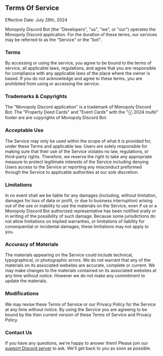 ## Terms Of Service
Effective Date: July 28th, 2024

Monopoly Discord Bot (the "Developers", "us", "we", or "our") operates the Monopoly Discord application. For the duration of these terms, our services may be referred to as the "Service" or the "bot".

### Terms
By accessing or using the service, you agree to be bound to the terms of service, all applicable laws, regulations, and agree that you are responsible for compliance with any applicable laws of the place where the owner is based. If you do not acknowledge and agree to these terms, you are prohibited from using or accessing the service.

### Trademarks & Copyrights
The "Monopoly Discord application" is a trademark of Monopoly Discord Bot. The "Property Deed Cards" and "Event Cards" with the "ⓒ 2024 multii" footer are are copyrights of Monopoly Discord Bot.

### Acceptable Use
The Service may only be used within the scope of what it is provided for, under these Terms and applicable law. Users are solely responsible for making sure that their use of the Service violates no law, regulations, or third-party rights. Therefore, we reserve the right to take any appropriate measure to protect legitimate interests of the Service including denying Users access to the Service or reporting any misconduct preformed through the Service to applicable authorities at our sole discretion.

### Limitations
In no event shall we be liable for any damages (including, without limitation, damages for loss of data or profit, or due to business interruption) arising out of the use or inability to use the materials on the Service, even if us or a Monopoly Discord Bot authorized representative has been notified orally or in writing of the possibility of such damage. Because some jurisdictions do not allow limitations on implied warranties, or limitations of liability for consequential or incidental damages, these limitations may not apply to you.

### Accuracy of Materials
The materials appearing on the Service could include technical, typographical, or photographic errors. We do not warrant that any of the materials on its associated websites are accurate, complete or current. We may make changes to the materials contained on its associated websites at any time without notice. However we do not make any commitment to update the materials.

### Modifications
We may revise these Terms of Service or our Privacy Policy for the Service at any time without notice. By using the Service you are agreeing to be bound by the then current version of these Terms of Service and Privacy Policy.

### Contact Us
If you have any questions, we're happy to answer them! Please join our [support Discord server](https://discord.gg/TqUhNYQTX2) to ask. We'll get back to you as soon as possible.
